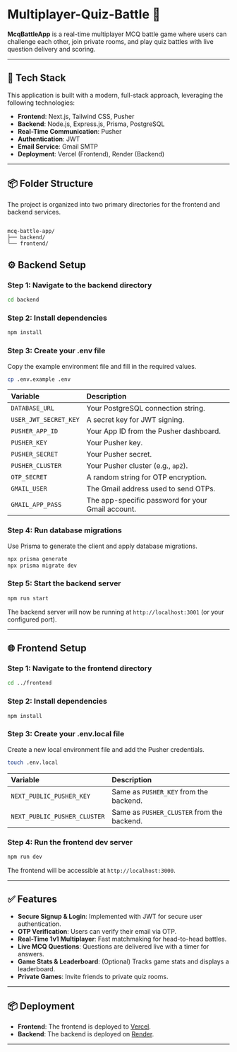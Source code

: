 # Multiplayer-Quiz-Battle 🧠

**McqBattleApp** is a real-time multiplayer MCQ battle game where users can challenge each other, join private rooms, and play quiz battles with live question delivery and scoring.

---

## 🔧 Tech Stack

This application is built with a modern, full-stack approach, leveraging the following technologies:

* **Frontend**: Next.js, Tailwind CSS, Pusher
* **Backend**: Node.js, Express.js, Prisma, PostgreSQL
* **Real-Time Communication**: Pusher
* **Authentication**: JWT
* **Email Service**: Gmail SMTP
* **Deployment**: Vercel (Frontend), Render (Backend)

---

## 📦 Folder Structure

The project is organized into two primary directories for the frontend and backend services.

```

mcq-battle-app/
├── backend/
└── frontend/

````



## ⚙️ Backend Setup

### Step 1: Navigate to the backend directory

```bash
cd backend
```

### Step 2: Install dependencies

```bash
npm install
```

### Step 3: Create your .env file

Copy the example environment file and fill in the required values.

```bash
cp .env.example .env
```

| Variable | Description |
| :--- | :--- |
| `DATABASE_URL` | Your PostgreSQL connection string. |
| `USER_JWT_SECRET_KEY` | A secret key for JWT signing. |
| `PUSHER_APP_ID` | Your App ID from the Pusher dashboard. |
| `PUSHER_KEY` | Your Pusher key. |
| `PUSHER_SECRET` | Your Pusher secret. |
| `PUSHER_CLUSTER` | Your Pusher cluster (e.g., `ap2`). |
| `OTP_SECRET` | A random string for OTP encryption. |
| `GMAIL_USER` | The Gmail address used to send OTPs. |
| `GMAIL_APP_PASS` | The app-specific password for your Gmail account. |

### Step 4: Run database migrations

Use Prisma to generate the client and apply database migrations.

```bash
npx prisma generate
npx prisma migrate dev
```

### Step 5: Start the backend server

```bash
npm run start
```

The backend server will now be running at `http://localhost:3001` (or your configured port).

-----

## 🌐 Frontend Setup

### Step 1: Navigate to the frontend directory

```bash
cd ../frontend
```

### Step 2: Install dependencies

```bash
npm install
```

### Step 3: Create your .env.local file

Create a new local environment file and add the Pusher credentials.

```bash
touch .env.local
```

| Variable | Description |
| :--- | :--- |
| `NEXT_PUBLIC_PUSHER_KEY` | Same as `PUSHER_KEY` from the backend. |
| `NEXT_PUBLIC_PUSHER_CLUSTER` | Same as `PUSHER_CLUSTER` from the backend. |

### Step 4: Run the frontend dev server

```bash
npm run dev
```

The frontend will be accessible at `http://localhost:3000`.

-----

## ✅ Features

  * **Secure Signup & Login**: Implemented with JWT for secure user authentication.
  * **OTP Verification**: Users can verify their email via OTP.
  * **Real-Time 1v1 Multiplayer**: Fast matchmaking for head-to-head battles.
  * **Live MCQ Questions**: Questions are delivered live with a timer for answers.
  * **Game Stats & Leaderboard**: (Optional) Tracks game stats and displays a leaderboard.
  * **Private Games**: Invite friends to private quiz rooms.

-----

## 📦 Deployment

  * **Frontend**: The frontend is deployed to [Vercel](https://vercel.com/).
  * **Backend**: The backend is deployed on [Render](https://render.com/).

-----
